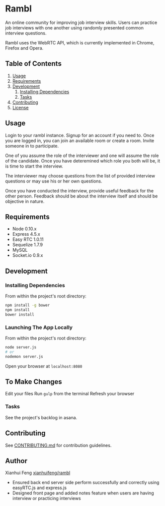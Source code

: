 # Rambl

An online community for improving job interview skills. Users can practice job interviews with one another using randomly presented common interview questions.

Rambl uses the WebRTC API, which is currently implemented in Chrome, Firefox and Opera.

## Table of Contents

1. [Usage](#Usage)
2. [Requirements](#requirements)
3. [Development](#development)
    1. [Installing Dependencies](#installing-dependencies)
    2. [Tasks](#tasks)
4. [Contributing](#contributing)
5. [License](#license)

## Usage

Login to your rambl instance. Signup for an account if you need to. Once you are logged in, you can join an available room or create a room. Invite someone in to participate.

One of you assume the role of the interviewer and one will assume the role of the candidate. Once you have deteremined which role you both will be, it is time to start the interview.

The interviewer may choose questions from the list of provided interview questions or may use his or her own questions.

Once you have conducted the interview, provide useful feedback for the other person. Feedback should be about the interview itself and should be objective in nature.

## Requirements

- Node 0.10.x
- Express 4.5.x
- Easy RTC 1.0.11
- Sequelize 1.7.9
- MySQL
- Socket.io 0.9.x

## Development

### Installing Dependencies

From within the project's root directory:

```sh
npm install -g bower
npm install
bower install
```


### Launching The App Locally

From within the project's root directory:
```sh
node server.js
# or
nodemon server.js
```
Open your browser at `localhost:8080`

## To Make Changes
Edit your files
Run `gulp` from the terminal
Refresh your browser

### Tasks

See the project's backlog in asana.

## Contributing

See [CONTRIBUTING.md](CONTRIBUTING.md) for contribution guidelines.

## Author

Xianhui Feng   [xianhuifeng/rambl](https://github.com/xianhuifeng/rambl/commits/master)
- Ensured back end server side perform successfully and correctly using easyRTC.js and express.js
- Designed front page and added notes feature when users are having interview or practicing interviews
